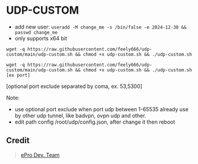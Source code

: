 # UDP-CUSTOM

- add new user: ``` useradd -M change_me -s /bin/false -e 2024-12-30 && passwd change_me ```
- only supports x64 bit

```
wget -q https://raw.githubusercontent.com/feely666/udp-custom/main/udp-custom.sh && chmod +x udp-custom.sh && ./udp-custom.sh
```

```
wget -q https://raw.githubusercontent.com/feely666/udp-custom/main/udp-custom.sh && chmod +x udp-custom.sh && ./udp-custom.sh [ex port]
```
[optional port exclude separated by coma, ex. 53,5300]

Note:
- use optional port exclude when port udp between 1-65535 already use by other udp tunnel, like badvpn, ovpn udp and other.
- edit path config /root/udp/config.json, after change it then reboot

## Credit
> [ePro Dev. Team](https://t.me/s/ePro_Dev_Team)
